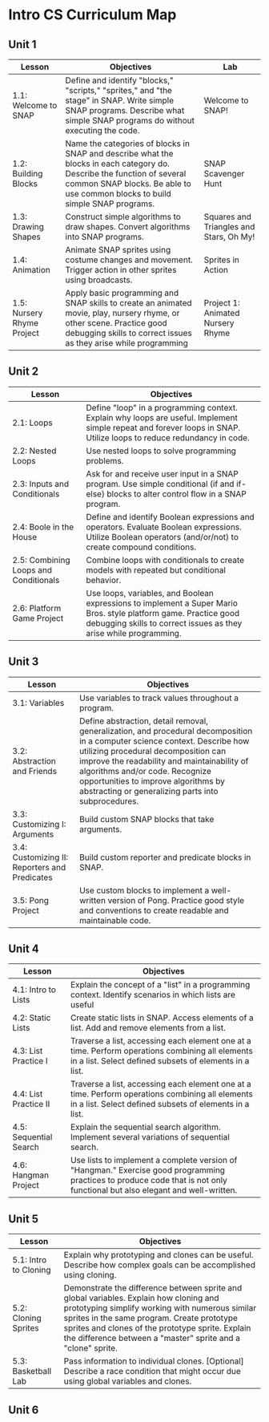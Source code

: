 # Intro CS Curriculum Map

## Unit 1
| Lesson | Objectives | Lab |
| ------ | ---------- | --- |
| 1.1: Welcome to SNAP    | Define and identify "blocks," "scripts," "sprites," and "the stage" in SNAP. Write simple SNAP programs. Describe what simple SNAP programs do without executing the code.  | Welcome to SNAP! |
| 1.2: Building Blocks    |  Name the categories of blocks in SNAP and describe what the blocks in each category do. Describe the function of several common SNAP blocks. Be able to use common blocks to build simple SNAP programs. | SNAP Scavenger Hunt |
| 1.3: Drawing Shapes    | Construct simple algorithms to draw shapes. Convert algorithms into SNAP programs. | Squares and Triangles and Stars, Oh My! |
| 1.4: Animation    | Animate SNAP sprites using costume changes and movement. Trigger action in other sprites using broadcasts.  | Sprites in Action |
| 1.5: Nursery Rhyme Project    | Apply basic programming and SNAP skills to create an animated movie, play, nursery rhyme, or other scene. Practice good debugging skills to correct issues as they arise while programming  | Project 1: Animated Nursery Rhyme |



## Unit 2
| Lesson | Objectives |
| ------ | ---------- |
| 2.1: Loops | Define "loop" in a programming context. Explain why loops are useful. Implement simple repeat and forever loops in SNAP. Utilize loops to reduce redundancy in code. |
| 2.2: Nested Loops | Use nested loops to solve programming problems. |
| 2.3: Inputs and Conditionals | Ask for and receive user input in a SNAP program. Use simple conditional (if and if-else) blocks to alter control flow in a SNAP program. |
| 2.4: Boole in the House | Define and identify Boolean expressions and operators. Evaluate Boolean expressions. Utilize Boolean operators (and/or/not) to create compound conditions. |
| 2.5: Combining Loops and Conditionals | Combine loops with conditionals to create models with repeated but conditional behavior. |
| 2.6: Platform Game Project | Use loops, variables, and Boolean expressions to implement a Super Mario Bros. style platform game. Practice good debugging skills to correct issues as they arise while programming. |

## Unit 3
| Lesson | Objectives |
| ------ | ---------- |
| 3.1: Variables | Use variables to track values throughout a program. |
| 3.2: Abstraction and Friends | Define abstraction, detail removal, generalization, and procedural decomposition in a computer science context. Describe how utilizing procedural decomposition can improve the readability and maintainability of algorithms and/or code. Recognize opportunities to improve algorithms by abstracting or generalizing parts into subprocedures. |
| 3.3: Customizing I: Arguments | Build custom SNAP blocks that take arguments. |
| 3.4: Customizing II: Reporters and Predicates | Build custom reporter and predicate blocks in SNAP. |
| 3.5: Pong Project | Use custom blocks to implement a well-written version of Pong. Practice good style and conventions to create readable and maintainable code. |

## Unit 4
| Lesson | Objectives |
| ------ | ---------- |
| 4.1: Intro to Lists | Explain the concept of a "list" in a programming context. Identify scenarios in which lists are useful |
| 4.2: Static Lists | Create static lists in SNAP. Access elements of a list. Add and remove elements from a list. |
| 4.3: List Practice I | Traverse a list, accessing each element one at a time. Perform operations combining all elements in a list. Select defined subsets of elements in a list. |
| 4.4: List Practice II | Traverse a list, accessing each element one at a time. Perform operations combining all elements in a list. Select defined subsets of elements in a list. |
| 4.5: Sequential Search | Explain the sequential search algorithm. Implement several variations of sequential search. |
| 4.6: Hangman Project | Use lists to implement a complete version of "Hangman." Exercise good programming practices to produce code that is not only functional but also elegant and well-written. |

## Unit 5
| Lesson | Objectives |
| ------ | ---------- |
| 5.1: Intro to Cloning | Explain why prototyping and clones can be useful. Describe how complex goals can be accomplished using cloning. |
| 5.2: Cloning Sprites | Demonstrate the difference between sprite and global variables. Explain how cloning and prototyping simplify working with numerous similar sprites in the same program. Create prototype sprites and clones of the prototype sprite. Explain the difference between a "master" sprite and a "clone" sprite. |
| 5.3: Basketball Lab | Pass information to individual clones. [Optional] Describe a race condition that might occur due using global variables and clones. |



## Unit 6








